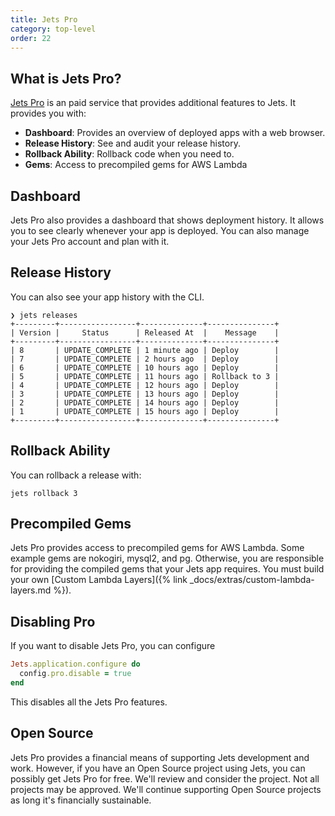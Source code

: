 ```yaml
---
title: Jets Pro
category: top-level
order: 22
---
```


## What is Jets Pro?

[Jets Pro](https://www.rubyonjets.com) is an paid service that provides additional features to Jets. It provides you with:

* **Dashboard**: Provides an overview of deployed apps with a web browser.
* **Release History**: See and audit your release history.
* **Rollback Ability**: Rollback code when you need to.
* **Gems**: Access to precompiled gems for AWS Lambda

## Dashboard

Jets Pro also provides a dashboard that shows deployment history. It allows you to see clearly whenever your app is deployed. You can also manage your Jets Pro account and plan with it.

## Release History

You can also see your app history with the CLI.

    ❯ jets releases
    +---------+-----------------+--------------+---------------+
    | Version |     Status      | Released At  |    Message    |
    +---------+-----------------+--------------+---------------+
    | 8       | UPDATE_COMPLETE | 1 minute ago | Deploy        |
    | 7       | UPDATE_COMPLETE | 2 hours ago  | Deploy        |
    | 6       | UPDATE_COMPLETE | 10 hours ago | Deploy        |
    | 5       | UPDATE_COMPLETE | 11 hours ago | Rollback to 3 |
    | 4       | UPDATE_COMPLETE | 12 hours ago | Deploy        |
    | 3       | UPDATE_COMPLETE | 13 hours ago | Deploy        |
    | 2       | UPDATE_COMPLETE | 14 hours ago | Deploy        |
    | 1       | UPDATE_COMPLETE | 15 hours ago | Deploy        |
    +---------+-----------------+--------------+---------------+

## Rollback Ability

You can rollback a release with:

    jets rollback 3

## Precompiled Gems

Jets Pro provides access to precompiled gems for AWS Lambda.  Some example gems are nokogiri, mysql2, and pg. Otherwise, you are responsible for providing the compiled gems that your Jets app requires. You must build your own [Custom Lambda Layers]({% link _docs/extras/custom-lambda-layers.md %}).

## Disabling Pro

If you want to disable Jets Pro, you can configure

```ruby
Jets.application.configure do
  config.pro.disable = true
end
```

This disables all the Jets Pro features.

## Open Source

Jets Pro provides a financial means of supporting Jets development and work. However, if you have an Open Source project using Jets, you can possibly get Jets Pro for free. We'll review and consider the project. Not all projects may be approved. We'll continue supporting Open Source projects as long it's financially sustainable.
